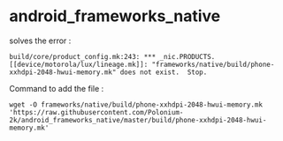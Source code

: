 # android_frameworks_native

solves the error : 

    build/core/product_config.mk:243: *** _nic.PRODUCTS.[[device/motorola/lux/lineage.mk]]: "frameworks/native/build/phone-xxhdpi-2048-hwui-memory.mk" does not exist.  Stop.

Command to add the file : 

    wget -O frameworks/native/build/phone-xxhdpi-2048-hwui-memory.mk 'https://raw.githubusercontent.com/Polonium-2k/android_frameworks_native/master/build/phone-xxhdpi-2048-hwui-memory.mk'
